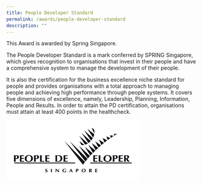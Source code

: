 ```yaml
---
title: People Developer Standard
permalink: /awards/people-developer-standard
description: ""
---
```

This Award is awarded by Spring Singapore.

The People Developer Standard is a mark conferred by SPRING Singapore, which gives recognition to organisations that invest in their people and have a comprehensive system to manage the development of their people.

It is also the certification for the business excellence niche standard for people and provides organisations with a total approach to managing people and achieving high performance through people systems. It covers five dimensions of excellence, namely, Leadership, Planning, Information, People and Results. In order to attain the PD certification, organisations must attain at least 400 points in the healthcheck.

<img src="/images/20140309131640.jpg" 
     style="width:70%">

